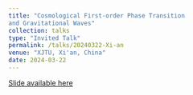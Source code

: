 ```yaml
---
title: "Cosmological First-order Phase Transition
and Gravitational Waves"
collection: talks
type: "Invited Talk"
permalink: /talks/20240322-Xi-an
venue: "XJTU, Xi'an, China"
date: 2024-03-22
---
```


[Slide available here](https://einste11n.github.io/zy-yuwen.github.io/files/TalkSlides/Xi-an20240322.pdf)
